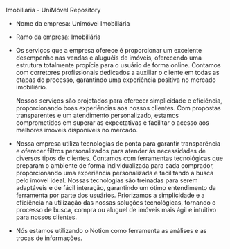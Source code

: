 Imobiliaria - UniMóvel Repository

- Nome da empresa: Unimóvel Imobiliária
- Ramo da empresa: Imobiliária
- Os serviços que a empresa oferece é proporcionar um excelente desempenho nas vendas e aluguéis de imóveis, oferecendo uma estrutura totalmente propícia para o usuário de forma online. Contamos com corretores profissionais dedicados a auxiliar o cliente em todas as etapas do processo, garantindo uma experiência positiva no mercado imobiliário.
    
    Nossos serviços são projetados para oferecer simplicidade e eficiência, proporcionando boas experiências aos nossos clientes. Com propostas transparentes e um atendimento personalizado, estamos comprometidos em superar as expectativas e facilitar o acesso aos melhores imóveis disponíveis no mercado.
    
- Nossa empresa utiliza tecnologias de ponta para garantir transparência e oferecer filtros personalizados para atender às necessidades de diversos tipos de clientes. Contamos com ferramentas tecnológicas que preparam o ambiente de forma individualizada para cada comprador, proporcionando uma experiência personalizada e facilitando a busca pelo imóvel ideal. Nossas tecnologias são treinadas para serem adaptáveis e de fácil interação, garantindo um ótimo entendimento da ferramenta por parte dos usuários. Priorizamos a simplicidade e a eficiência na utilização das nossas soluções tecnológicas, tornando o processo de busca, compra ou aluguel de imóveis mais ágil e intuitivo para nossos clientes.

- Nós estamos utilizando o Notion como ferramenta as análises e as trocas de informações.
